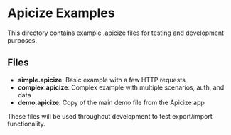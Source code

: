 # Apicize Examples

This directory contains example .apicize files for testing and development purposes.

## Files

- **simple.apicize**: Basic example with a few HTTP requests
- **complex.apicize**: Complex example with multiple scenarios, auth, and data
- **demo.apicize**: Copy of the main demo file from the Apicize app

These files will be used throughout development to test export/import functionality.